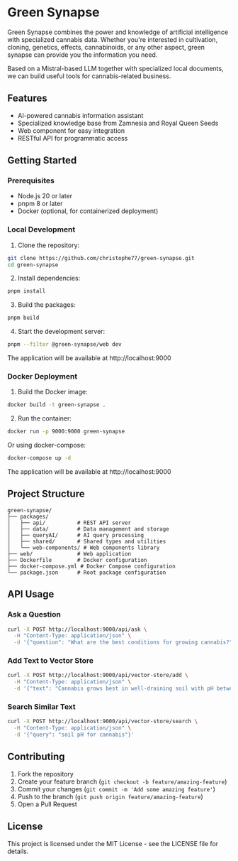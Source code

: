 # Green Synapse

Green Synapse combines the power and knowledge of artificial intelligence with specialized cannabis data. Whether you're interested in cultivation, cloning, genetics, effects, cannabinoids, or any other aspect, green synapse can provide you the information you need.

Based on a Mistral-based LLM together with specialized local documents, we can build useful tools for cannabis-related business.

## Features

- AI-powered cannabis information assistant
- Specialized knowledge base from Zamnesia and Royal Queen Seeds
- Web component for easy integration
- RESTful API for programmatic access

## Getting Started

### Prerequisites

- Node.js 20 or later
- pnpm 8 or later
- Docker (optional, for containerized deployment)

### Local Development

1. Clone the repository:

```bash
git clone https://github.com/christophe77/green-synapse.git
cd green-synapse
```

2. Install dependencies:

```bash
pnpm install
```

3. Build the packages:

```bash
pnpm build
```

4. Start the development server:

```bash
pnpm --filter @green-synapse/web dev
```

The application will be available at http://localhost:9000

### Docker Deployment

1. Build the Docker image:

```bash
docker build -t green-synapse .
```

2. Run the container:

```bash
docker run -p 9000:9000 green-synapse
```

Or using docker-compose:

```bash
docker-compose up -d
```

The application will be available at http://localhost:9000

## Project Structure

```
green-synapse/
├── packages/
│   ├── api/          # REST API server
│   ├── data/         # Data management and storage
│   ├── queryAI/      # AI query processing
│   ├── shared/       # Shared types and utilities
│   └── web-components/ # Web components library
├── web/              # Web application
├── Dockerfile        # Docker configuration
├── docker-compose.yml # Docker Compose configuration
└── package.json      # Root package configuration
```

## API Usage

### Ask a Question

```bash
curl -X POST http://localhost:9000/api/ask \
  -H "Content-Type: application/json" \
  -d '{"question": "What are the best conditions for growing cannabis?"}'
```

### Add Text to Vector Store

```bash
curl -X POST http://localhost:9000/api/vector-store/add \
  -H "Content-Type: application/json" \
  -d '{"text": "Cannabis grows best in well-draining soil with pH between 6.0 and 7.0."}'
```

### Search Similar Text

```bash
curl -X POST http://localhost:9000/api/vector-store/search \
  -H "Content-Type: application/json" \
  -d '{"query": "soil pH for cannabis"}'
```

## Contributing

1. Fork the repository
2. Create your feature branch (`git checkout -b feature/amazing-feature`)
3. Commit your changes (`git commit -m 'Add some amazing feature'`)
4. Push to the branch (`git push origin feature/amazing-feature`)
5. Open a Pull Request

## License

This project is licensed under the MIT License - see the LICENSE file for details.
